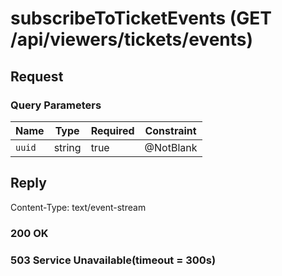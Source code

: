 # subscribeToTicketEvents (GET /api/viewers/tickets/events)

## Request

### Query Parameters

| Name   | Type   | Required | Constraint |
|--------|--------|----------|------------|
| `uuid` | string | true     | @NotBlank  |

## Reply

Content-Type: text/event-stream

### 200 OK

### 503 Service Unavailable(timeout = 300s)
